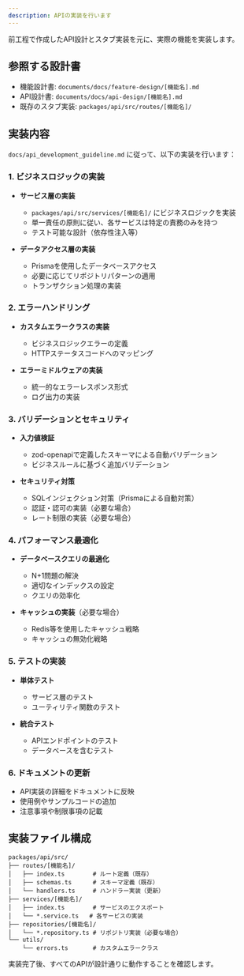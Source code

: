 ```yaml
---
description: APIの実装を行います
---
```


前工程で作成したAPI設計とスタブ実装を元に、実際の機能を実装します。

## 参照する設計書

- 機能設計書: `documents/docs/feature-design/[機能名].md`
- API設計書: `documents/docs/api-design/[機能名].md`
- 既存のスタブ実装: `packages/api/src/routes/[機能名]/`

## 実装内容

`docs/api_development_guideline.md` に従って、以下の実装を行います：

### 1. ビジネスロジックの実装

- **サービス層の実装**
  - `packages/api/src/services/[機能名]/` にビジネスロジックを実装
  - 単一責任の原則に従い、各サービスは特定の責務のみを持つ
  - テスト可能な設計（依存性注入等）

- **データアクセス層の実装**
  - Prismaを使用したデータベースアクセス
  - 必要に応じてリポジトリパターンの適用
  - トランザクション処理の実装

### 2. エラーハンドリング

- **カスタムエラークラスの実装**
  - ビジネスロジックエラーの定義
  - HTTPステータスコードへのマッピング
  
- **エラーミドルウェアの実装**
  - 統一的なエラーレスポンス形式
  - ログ出力の実装

### 3. バリデーションとセキュリティ

- **入力値検証**
  - zod-openapiで定義したスキーマによる自動バリデーション
  - ビジネスルールに基づく追加バリデーション
  
- **セキュリティ対策**
  - SQLインジェクション対策（Prismaによる自動対策）
  - 認証・認可の実装（必要な場合）
  - レート制限の実装（必要な場合）

### 4. パフォーマンス最適化

- **データベースクエリの最適化**
  - N+1問題の解決
  - 適切なインデックスの設定
  - クエリの効率化
  
- **キャッシュの実装**（必要な場合）
  - Redis等を使用したキャッシュ戦略
  - キャッシュの無効化戦略

### 5. テストの実装

- **単体テスト**
  - サービス層のテスト
  - ユーティリティ関数のテスト
  
- **統合テスト**
  - APIエンドポイントのテスト
  - データベースを含むテスト

### 6. ドキュメントの更新

- API実装の詳細をドキュメントに反映
- 使用例やサンプルコードの追加
- 注意事項や制限事項の記載

## 実装ファイル構成

```
packages/api/src/
├── routes/[機能名]/
│   ├── index.ts        # ルート定義（既存）
│   ├── schemas.ts      # スキーマ定義（既存）
│   └── handlers.ts     # ハンドラー実装（更新）
├── services/[機能名]/
│   ├── index.ts        # サービスのエクスポート
│   └── *.service.ts   # 各サービスの実装
├── repositories/[機能名]/
│   └── *.repository.ts # リポジトリ実装（必要な場合）
└── utils/
    └── errors.ts       # カスタムエラークラス
```

実装完了後、すべてのAPIが設計通りに動作することを確認します。